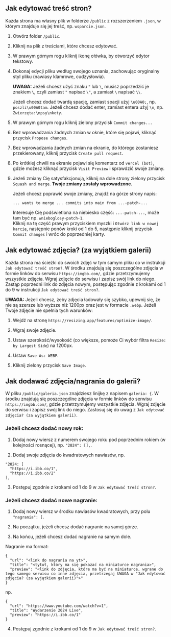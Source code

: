## Jak edytować treść stron?

Każda strona ma własny plik w folderze `/public` z rozszerzeniem `.json`, w którym znajduje się jej treść, np. `wsparcie.json`.

1. Otwórz folder `/public`.

2. Kliknij na plik z treściami, które chcesz edytować.

3. W prawym górnym rogu kliknij ikonę ołówka, by otworzyć edytor tekstowy.

4. Dokonaj edycji pliku według swojego uznania, zachowując oryginalny styl pliku (nawiasy klamrowe, cudzysłowia).

   **UWAGA:** Jeżeli chcesz użyć znaku `"` lub `\`, musisz poprzedzić je znakiem `\`, czyli zamiast `"` napisać `\"`, a zamiast `\` napisać `\\`.

   Jeżeli chcesz dodać twardą spację, zamiast spacji użyj `\u00A0;`, np. `poszli\u00A0tam`.
   Jeżeli chcesz dodać enter, zamiast entera użyj `\n`, np. `Zwierzęta:\npsy\nkoty`.

5. W prawym górnym rogu kliknij zielony przycisk `Commit changes...`

6. Bez wprowadzania żadnych zmian w oknie, które się pojawi, kliknąć przycisk `Propose changes`.

7. Bez wprowadzania żadnych zmian na ekranie, do którego zostaniesz przekierowany, kliknij przycisk `Create pull request`.

8. Po krótkiej chwili na ekranie pojawi się komentarz od `vercel (bot)`, gdzie możesz kliknąć przycisk `Visit Preview` i sprawdzić swoje zmiany.

9. Jeżeli zmiany Cię satysfakcjonują, kliknij na dole strony zielony przycisk `Squash and merge`. **Twoje zmiany zostały wprowadzone.**

   Jeżeli chcesz poprawić swoje zmiany, znajdź na górze strony napis:

   ```
   ... wants to merge ... commits into main from ...-patch-...
   ```

   Interesuje Cię podświetlona na niebiesko część: `...-patch-...`, może tam być np. `wnieboglosy-patch-1`.  
   Kliknij na tę część prawym przyciskiem myszki i `Otwórz link w nowej karcie`, następnie ponów kroki od 1 do 5, następnie kliknij przycisk `Commit changes` i wróc do poprzedniej karty.

## Jak edytować zdjęcia? (za wyjątkiem galerii)

Każda strona ma ścieżki do swoich zdjęć w tym samym pliku co w instrukcji `Jak edytować treść stron?`. W środku znajdują się poszczególne zdjęcia w formie linków do serwisu `https://imgbb.com/`, gdzie przetrzymujemy wszystkie zdjęcia. Wgraj zdjęcie do serwisu i zapisz swój link do niego. Zastąp poprzedni link do zdjęcia nowym, postępując zgodnie z krokami od 1 do 9 w instrukcji `Jak edytować treść stron?`.

**UWAGA:** Jeżeli chcesz, żeby zdjęcia ładowały się szybko, upewnij się, że nie są szersze lub wyższe niż 1200px oraz jest w formacie `.webp`. Jeżeli Twoje zdjęcie nie spełnia tych warunków:

1. Wejdź na stronę `https://resizing.app/features/optimize-image/`.

2. Wgraj swoje zdjęcie.

3. Ustaw szerokość/wysokość (co większe, pomoże Ci wybór filtra `Resize: by Largest Side`) na 1200px.

4. Ustaw `Save As: WEBP`.

5. Kliknij zielony przycisk `Save Image`.

## Jak dodawać zdjęcia/nagrania do galerii?

W pliku `/public/galeria.json` znajdziesz linijkę z napisem `galeria: {`. W środku znajdują się poszczególne zdjęcia w formie linków do serwisu `https://imgbb.com/`, gdzie przetrzymujemy wszystkie zdjęcia. Wgraj zdjęcie do serwisu i zapisz swój link do niego. Zastosuj się do uwag z `Jak edytować zdjęcia? (za wyjątkiem galerii)`.

### Jeżeli chcesz dodać nowy rok:

1. Dodaj nowy wiersz z numerem swojego roku pod poprzednim rokiem (w kolejności rosnącej), np. `"2024": [],`.

2. Dodaj swoje zdjęcia do kwadratowych nawiasów, np.

```
"2024: [
  "https://i.ibb.co/1",
  "https://i.ibb.co/2"
],
```

3. Postępuj zgodnie z krokami od 1 do 9 w `Jak edytować treść stron?`.

### Jeżeli chcesz dodać nowe nagranie:

1. Dodaj nowy wiersz w środku nawiasów kwadratowych, przy polu `"nagrania": [`.

2. Na początku, jeżeli chcesz dodać nagranie na samej górze.

3. Na końcu, jeżeli chcesz dodać nagranie na samym dole.

Nagranie ma format:

```
{
  "url": "<link do nagrania na yt>",
  "title": "<tytuł, który ma się pokazać na miniaturce nagrania>",
  "preview": "<link do zdjęcia, które ma być na miniaturce, wgrane do tego samego serwisu co inne zdjęcia, przetrzegaj UWAGA w "Jak edytować zdjęcia? (za wyjątkiem galerii)">"
}
```

np.

```
{
  "url": "https://www.youtube.com/watch?v=1",
  "title": "Wydarzenie 2024 Live",
  "preview": "https://i.ibb.co/1"
}
```

4. Postępuj zgodnie z krokami od 1 do 9 w `Jak edytować treść stron?`.
